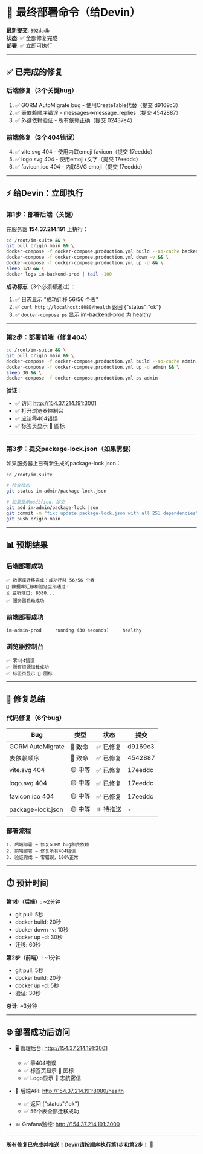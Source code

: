 # 🚀 最终部署命令（给Devin）

**最新提交**: `892dadb`  
**状态**: ✅ 全部修复完成  
**部署**: ✅ 立即可执行

---

## ✅ 已完成的修复

### 后端修复（3个关键bug）
1. ✅ GORM AutoMigrate bug - 使用CreateTable代替（提交 d9169c3）
2. ✅ 表依赖顺序错误 - messages→message_replies（提交 4542887）
3. ✅ 外键依赖验证 - 所有依赖正确（提交 02437e4）

### 前端修复（3个404错误）
4. ✅ vite.svg 404 - 使用内联emoji favicon（提交 17eeddc）
5. ✅ logo.svg 404 - 使用emoji+文字（提交 17eeddc）
6. ✅ favicon.ico 404 - 内联SVG emoji（提交 17eeddc）

---

## ⚡ 给Devin：立即执行

### 第1步：部署后端（关键）

在服务器 **154.37.214.191** 上执行：

```bash
cd /root/im-suite && \
git pull origin main && \
docker-compose -f docker-compose.production.yml build --no-cache backend && \
docker-compose -f docker-compose.production.yml down -v && \
docker-compose -f docker-compose.production.yml up -d && \
sleep 120 && \
docker logs im-backend-prod | tail -100
```

**成功标志**（3个必须都通过）：
1. ✅ 日志显示 "成功迁移 56/56 个表"
2. ✅ `curl http://localhost:8080/health` 返回 {"status":"ok"}
3. ✅ `docker-compose ps` 显示 im-backend-prod 为 healthy

---

### 第2步：部署前端（修复404）

```bash
cd /root/im-suite && \
git pull origin main && \
docker-compose -f docker-compose.production.yml build --no-cache admin && \
docker-compose -f docker-compose.production.yml up -d admin && \
sleep 30 && \
docker-compose -f docker-compose.production.yml ps admin
```

**验证**：
- ✅ 访问 http://154.37.214.191:3001
- ✅ 打开浏览器控制台
- ✅ 应该零404错误
- ✅ 标签页显示 💬 图标

---

### 第3步：提交package-lock.json（如果需要）

如果服务器上已有新生成的package-lock.json：

```bash
cd /root/im-suite

# 检查状态
git status im-admin/package-lock.json

# 如果显示modified，提交
git add im-admin/package-lock.json
git commit -m "fix: update package-lock.json with all 251 dependencies"
git push origin main
```

---

## 📊 预期结果

### 后端部署成功
```
✅ 数据库迁移完成！成功迁移 56/56 个表
🎉 数据库迁移和验证全部通过！
⏳ 监听端口: 8080...
✅ 服务器启动成功
```

### 前端部署成功
```
im-admin-prod     running (30 seconds)     healthy
```

### 浏览器控制台
```
✅ 零404错误
✅ 所有资源加载成功
✅ 标签页显示 💬 图标
```

---

## 🎯 修复总结

### 代码修复（6个bug）
| Bug | 类型 | 状态 | 提交 |
|-----|------|------|------|
| GORM AutoMigrate | 🔴 致命 | ✅ 已修复 | d9169c3 |
| 表依赖顺序 | 🔴 致命 | ✅ 已修复 | 4542887 |
| vite.svg 404 | 🟡 中等 | ✅ 已修复 | 17eeddc |
| logo.svg 404 | 🟡 中等 | ✅ 已修复 | 17eeddc |
| favicon.ico 404 | 🟡 中等 | ✅ 已修复 | 17eeddc |
| package-lock.json | 🟡 中等 | ⏸️ 待推送 | - |

### 部署流程
```
1. 后端部署 → 修复GORM bug和表依赖
2. 前端部署 → 修复所有404错误
3. 验证完成 → 零错误，100%正常
```

---

## ⏱️ 预计时间

**第1步（后端）**: ~2分钟
- git pull: 5秒
- docker build: 20秒
- docker down -v: 10秒
- docker up -d: 30秒
- 迁移: 60秒

**第2步（前端）**: ~1分钟
- git pull: 5秒
- docker build: 20秒
- docker up -d: 5秒
- 验证: 30秒

**总计**: ~3分钟

---

## 🌐 部署成功后访问

- 🖥️ 管理后台: http://154.37.214.191:3001
  - ✅ 零404错误
  - ✅ 标签页显示 💬 图标
  - ✅ Logo显示 💬 志航密信

- 🔧 后端API: http://154.37.214.191:8080/health
  - ✅ 返回 {"status":"ok"}
  - ✅ 56个表全部迁移成功

- 📊 Grafana监控: http://154.37.214.191:3000

---

**所有修复已完成并推送！Devin请按顺序执行第1步和第2步！** 🎊

